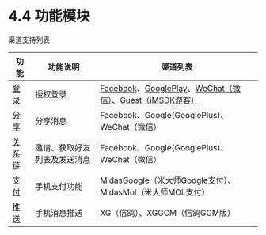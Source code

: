 # 4.4 功能模块

渠道支持列表

| 功能 | 功能说明 | 渠道列表 |
| -- | -- | -- | 
| [登录](login.md) | 授权登录 | [Facebook](Channel/facebook.md)、[GooglePlay](Channel/google.md)、[WeChat（微信）](Channel/wechat.md)、[Guest（iMSDK游客）](iMSDK/guest.md) |
| [分享](Module/share.md) | 分享消息 | Facebook、Google(GooglePlus)、WeChat（微信） |
| [关系链](Module/friend.md) | 邀请、获取好友列表及发送消息 | Facebook、Google(GooglePlus)、WeChat（微信） |
| [支付](Module/pay.md) | 手机支付功能 | MidasGoogle（米大师Google支付）、MidasMol（米大师MOL支付） |
| [推送](Module/push.md) | 手机消息推送 | XG（信鸽）、XGGCM（信鸽GCM版） |

